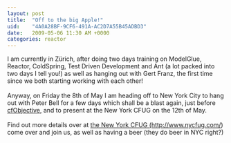 ```yaml
---
layout: post
title:  "Off to the big Apple!"
uid:	"4A0A28BF-9CF6-491A-AC2D7A55B45ADBD3"
date:   2009-05-06 11:30 AM +0000
categories: reactor
---
```

<p>I am currently in Zürich, after doing two days training on ModelGlue, Reactor, ColdSpring, Test Driven Development and Ant (a lot packed into two days I tell you!) as well as hanging out with Gert Franz, the first time since we both starting working with each other!<br /><br />Anyway, on Friday the 8th of May I am heading off to New York City to hang out with Peter Bell for a few days which shall be a blast again, just before <a href="http://www.cfobjective.com/">cfObjective</a>, and to present at the New York CFUG on the 12th of May. <br /><br />Find out more details over at <a href="http://www.nycfug.com/">the New York CFUG (http://www.nycfug.com/</a>) come over and join us, as well as having a beer (they do beer in NYC right?)</p>
